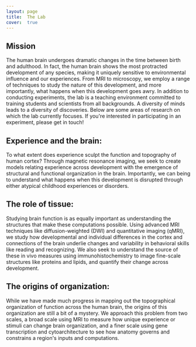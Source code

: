 ```yaml
---
layout: page
title:  The Lab
cover:  true 
---
```


## Mission

<div class="row" markdown="1">
	The human brain undergoes dramatic changes in the time between birth and adulthood.
	In fact, the human brain shows the most protracted development of any species, making
	it uniquely sensitive to environmental influence and our experiences. From MRI to
	microscopy, we employ a range of techniques to study the nature of this development,
	and more importantly, what happens when this development goes awry. In addition to
	conducting experiments, the lab is a teaching environment committed to training
	students and scientists from all backgrounds. A diversity of minds leads to a
	diversity of discoveries. Below are some areas of research on which the lab
	currently focuses. If you're interested in participating in an experiment, please get
	in touch!
</div>

## Experience and the brain:

<div class="row" markdown="1">
	To what extent does experience sculpt the function and topography of human cortex?
	Through magnetic resonance imaging, we seek to create models relating experience
	across development with the emergence of structural and functional organization in
	the brain. Importantly, we can being to understand what happens when this development
	is disrupted through either atypical childhood experiences or disorders. 
</div>

## The role of tissue:

<div class="row" markdown="1">
	Studying brain function is as equally important as understanding the structures that
	make these computations possible. Using advanced MRI techniques like
	diffusion-weighted (DWI) and quantitative imaging (qMRI), we study how developmental
	and individual differences in the cortex and connections of the brain underlie
	changes and variability in behavioral skills like reading and recognizing. We also
	seek to understand the source of these in vivo measures using immunohistochemistry to
	image fine-scale structures like proteins and lipids, and quantify their change
	across development.
</div>

## The origins of organization:

<div class="row" markdown="1">
	While we have made much progress in mapping out the topographical organization of
	function across the human brain, the origins of this organization are still a bit of
	a mystery. We approach this problem from two scales, a broad scale using MRI to
	measure how unique experience or stimuli can change brain organization, and a finer
	scale using gene transcription and cytoarchitecture to see how anatomy governs and
	constrains a region's inputs and computations.
</div>

<!--author-->

<style type="text/css">
  .row {
    display: flex;
  }

  .column {
    flex: 50%;    
  }

  img.lab-logo {
    display: block;
    margin-left: auto;
    margin-right: auto;
    padding: 10px;
}
</style>

